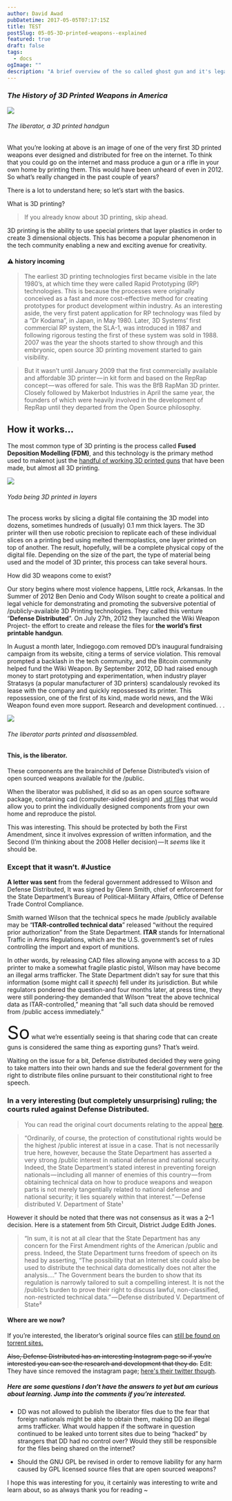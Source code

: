 ```yaml
---
author: David Awad
pubDatetime: 2017-05-05T07:17:15Z
title: TEST
postSlug: 05-05-3D-printed-weapons--explained
featured: true
draft: false
tags:
  - docs
ogImage: ""
description: "A brief overview of the so called ghost gun and it's legal treatment as software."
---
```


### _The History of 3D Printed Weapons in America_

![](/assets/img/3d_1.jpeg)

###### The liberator, a 3D printed handgun

What you’re looking at above is an image of one of the very first 3D printed weapons ever designed and distributed for free on the internet. To think that you could go on the internet and mass produce a gun or a rifle in your own home by printing them. This would have been unheard of even in 2012. So what’s really changed in the past couple of years?

There is a lot to understand here; so let’s start with the basics.

What is 3D printing?

> If you already know about 3D printing, skip ahead.

3D printing is the ability to use special printers that layer plastics in order to create 3 dimensional objects. This has become a popular phenomenon in the tech community enabling a new and exciting avenue for creativity.

#### ⚠️ history incoming

> The earliest 3D printing technologies first became visible in the late 1980’s, at which time they were called Rapid Prototyping (RP) technologies. This is because the processes were originally conceived as a fast and more cost-effective method for creating prototypes for product development within industry. As an interesting aside, the very first patent application for RP technology was filed by a “Dr Kodama”, in Japan, in May 1980. Later, 3D Systems’ first commercial RP system, the SLA-1, was introduced in 1987 and following rigorous testing the first of these system was sold in 1988. 2007 was the year the shoots started to show through and this embryonic, open source 3D printing movement started to gain visibility.

> But it wasn’t until January 2009 that the first commercially available and affordable 3D printer — in kit form and based on the RepRap concept — was offered for sale. This was the BfB RapMan 3D printer. Closely followed by Makerbot Industries in April the same year, the founders of which were heavily involved in the development of RepRap until they departed from the Open Source philosophy.

## How it works…

The most common type of 3D printing is the process called **Fused Deposition Modelling (FDM)**, and this technology is the primary method used to makenot just the [handful of working 3D printed guns](https://3dprint.com/14636/3d-prnted-guns/) that have been made, but almost all 3D printing.

![](/assets/img/3d_2.gif)

###### Yoda being 3D printed in layers

The process works by slicing a digital file containing the 3D model into dozens, sometimes hundreds of (usually) 0.1 mm thick layers. The 3D printer will then use robotic precision to replicate each of these individual slices on a printing bed using melted thermoplastics, one layer printed on top of another. The result, hopefully, will be a complete physical copy of the digital file. Depending on the size of the part, the type of material being used and the model of 3D printer, this process can take several hours.

How did 3D weapons come to exist?

Our story begins where most violence happens, Little rock, Arkansas. In the Summer of 2012 Ben Denio and Cody Wilson sought to create a political and legal vehicle for demonstrating and promoting the subversive potential of /publicly-available 3D Printing technologies. They called this venture “**Defense Distributed**”. On July 27th, 2012 they launched the Wiki Weapon Project- the effort to create and release the files for **the world’s first printable handgun**.

In August a month later, Indiegogo.com removed DD’s inaugural fundraising campaign from its website, citing a terms of service violation. This removal prompted a backlash in the tech community, and the Bitcoin community helped fund the Wiki Weapon. By September 2012, DD had raised enough money to start prototyping and experimentation, when industry player Stratasys (a popular manufacturer of 3D printers) scandalously revoked its lease with the company and quickly repossessed its printer. This repossession, one of the first of its kind, made world news, and the Wiki Weapon found even more support. Research and development continued. . .

![](/assets/img/3d_3.jpeg)

###### The liberator parts printed and disassembled.

#### This, is the liberator.

These components are the brainchild of Defense Distributed’s vision of open sourced weapons available for the /public.

When the liberator was published, it did so as an open source software package, containing cad (computer-aided design) and [.stl files](https://en.wikipedia.org/wiki/STL_%28file_format%29) that would allow you to print the individually designed components from your own home and reproduce the pistol.

This was interesting. This should be protected by both the First Amendment, since it involves expression of written information, and the Second (I’m thinking about the 2008 Heller decision) — It _seems_ like it should be.

### Except that it wasn’t. #Justice

**A letter was sent** from the federal government addressed to Wilson and Defense Distributed, It was signed by Glenn Smith, chief of enforcement for the State Department’s Bureau of Political-Military Affairs, Office of Defense Trade Control Compliance.

Smith warned Wilson that the technical specs he made /publicly available may be “**ITAR-controlled technical data**” released “without the required prior authorization” from the State Department. **ITAR** stands for International Traffic in Arms Regulations, which are the U.S. government’s set of rules controlling the import and export of munitions.

In other words, by releasing CAD files allowing anyone with access to a 3D printer to make a somewhat fragile plastic pistol, Wilson may have become an illegal arms trafficker. The State Department didn’t say for sure that this information (some might call it _speech_) fell under its jurisdiction. But while regulators pondered the question-and four months later, at press time, they were still pondering-they demanded that Wilson “treat the above technical data as ITAR-controlled,” meaning that “all such data should be removed from /public access immediately.”

<p>
<span style="font-size: 3em">So</span> what we’re essentially seeing is that sharing code that can create guns is considered the same thing as exporting guns? That’s weird.
</p>

Waiting on the issue for a bit, Defense distributed decided they were going to take matters into their own hands and sue the federal government for the right to distribute files online pursuant to their constitutional right to free speech.

### In a very interesting (but completely unsurprising) ruling; the courts ruled against Defense Distributed.

> You can read the original court documents relating to the appeal [here](https://assets.documentcloud.org/documents/3111635/15-50759-Documents.pdf).

> “Ordinarily, of course, the protection of constitutional rights would be the highest /public interest at issue in a case. That is not necessarily true here, however, because the State Department has asserted a very strong /public interest in national defense and national security. Indeed, the State Department’s stated interest in preventing foreign nationals — including all manner of enemies of this country — from obtaining technical data on how to produce weapons and weapon parts is not merely tangentially related to national defense and national security; it lies squarely within that interest.” — Defense distributed V. Department of State¹

However it should be noted that there was not consensus as it was a 2–1 decision. Here is a statement from 5th Circuit, District Judge Edith Jones.

> “In sum, it is not at all clear that the State Department has any concern for the First Amendment rights of the American /public and press. Indeed, the State Department turns freedom of speech on its head by asserting, “The possibility that an Internet site could also be used to distribute the technical data domestically does not alter the analysis….” The Government bears the burden to show that its regulation is narrowly tailored to suit a compelling interest. It is not the /public’s burden to prove their right to discuss lawful, non-classified, non-restricted technical data.” — Defense distributed V. Department of State²

#### Where are we now?

If you’re interested, the liberator’s original source files can [still be found on torrent sites.](https://kat.cr/defdist-defcad-mega-pack-v4-4-raiden-t7531415.html)

~~Also, Defense Distributed has an interesting Instagram page so if you’re interested you can see the research and development that they do.~~
Edit: They have since removed the instagram page; [here's their twitter though](https://twitter.com/defdist?lang=en).

##### Here are some questions I don’t have the answers to yet but am curious about learning. Jump into the comments if you’re interested.

- DD was not allowed to publish the liberator files due to the fear that foreign nationals might be able to obtain them, making DD an illegal arms trafficker. What would happen if the software in question continued to be leaked unto torrent sites due to being “hacked” by strangers that DD had no control over? Would they still be responsible for the files being shared on the internet?

- Should the GNU GPL be revised in order to remove liability for any harm caused by GPL licensed source files that are open sourced weapons?

I hope this was interesting for you, it certainly was interesting to write and learn about, so as always thank you for reading ~
